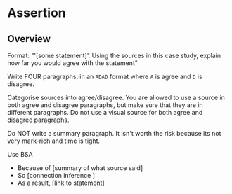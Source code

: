 # Assertion

## Overview
Format: "'[some statement]'. Using the sources in this case study, explain how far you would agree with the statement"

Write FOUR paragraphs, in an `ADAD` format where `A` is agree and `D` is disagree.

Categorise sources into agree/disagree. You are allowed to use a source in both agree and disagree paragraphs, but 
make sure that they are in different paragraphs. Do not use a visual source for both agree and disagree paragraphs.

Do NOT write a summary paragraph. It isn't worth the risk because its not very mark-rich and time is tight.

Use BSA
- Because of [summary of what source said]
- So [connection inference ]
- As a result, [link to statement]